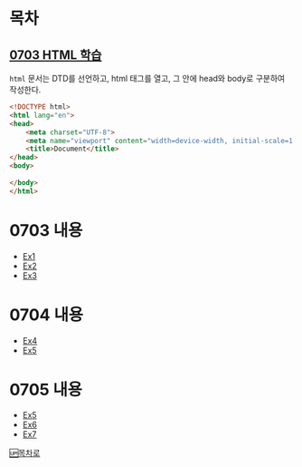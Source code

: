 # 목차
## [0703 HTML 학습](#0703-내용)


```html``` 문서는 DTD를 선언하고, html 태그를 열고, 그 안에 head와 body로 구분하여 작성한다.

```html // 코드 언어와 코드를 보여준다.
<!DOCTYPE html>
<html lang="en">
<head>
    <meta charset="UTF-8">
    <meta name="viewport" content="width=device-width, initial-scale=1.0">
    <title>Document</title>
</head>
<body>
    
</body>
</html>
```
# 0703 내용
- [Ex1](/ex1_html_basic.html)
- [Ex2](/ex2_parent_tree.html)
- [Ex3](/ex3_list_component.html)

# 0704 내용
- [Ex4](/ex3_list_component.html)
- [Ex5](/ex5_media_tag.html)

# 0705 내용
- [Ex5](/ex5_media_tag.html)
- [Ex6](/ex6_table_tag.html)
- [Ex7](/ex7_form_tag.html)

[🆙목차로](#목차)